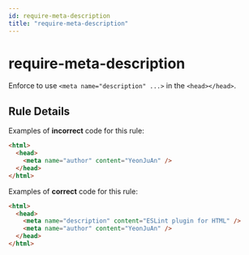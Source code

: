 ```yaml
---
id: require-meta-description
title: "require-meta-description"
---
```


# require-meta-description

Enforce to use `<meta name="description" ...>` in the `<head></head>`.

## Rule Details

Examples of **incorrect** code for this rule:

```html
<html>
  <head>
    <meta name="author" content="YeonJuAn" />
  </head>
</html>
```

Examples of **correct** code for this rule:

```html
<html>
  <head>
    <meta name="description" content="ESLint plugin for HTML" />
    <meta name="author" content="YeonJuAn" />
  </head>
</html>
```
